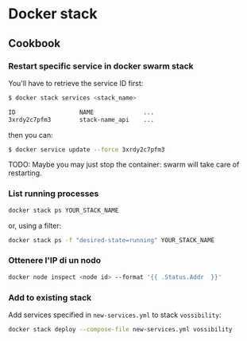 
# Docker stack

## Cookbook

### Restart specific service in docker swarm stack

You'll have to retrieve the service ID first:

```bash
$ docker stack services <stack_name>

ID                  NAME              ...
3xrdy2c7pfm3        stack-name_api    ...
```

then you can:

```bash
$ docker service update --force 3xrdy2c7pfm3
```

TODO: Maybe you may just stop the container: swarm will take care of restarting.



### List running processes

```bash
docker stack ps YOUR_STACK_NAME
```

or, using a filter:

```bash
docker stack ps -f "desired-state=running" YOUR_STACK_NAME
```

### Ottenere l'IP di un nodo

```bash
docker node inspect <node id> --format '{{ .Status.Addr  }}'
```


### Add to existing stack

Add services specified in `new-services.yml` to stack `vossibility`:

```bash
docker stack deploy --compose-file new-services.yml vossibility
```


